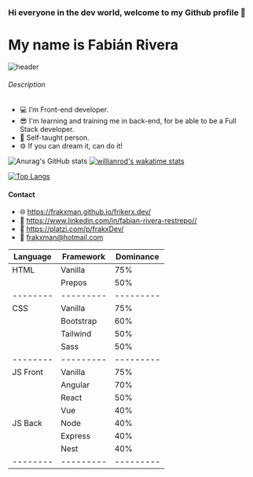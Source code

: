 ### Hi everyone in the dev world, welcome to my Github profile 👋 
# My name is **Fabián Rivera**

![header](https://user-images.githubusercontent.com/41605810/139375343-a50a85ef-4c51-40b5-94a1-ff11e9e4b43e.gif)


###### Description

- 💻 I’m Front-end developer.
- 😎 I'm learning and training me in back-end, for be able to be a Full Stack developer.
- 📗 Self-taught person. 
- ⚙ If you can dream it, can do it!

![Anurag's GitHub stats](https://github-readme-stats.vercel.app/api?username=frakxman&show_icons=true&theme=synthwave)
[![willianrod's wakatime stats](https://github-readme-stats.vercel.app/api/wakatime?username=frakxman&theme=synthwave)](https://github.com/frakxman/github-readme-stats)

[![Top Langs](https://github-readme-stats.vercel.app/api/top-langs/?username=frakxman&layout=compact&theme=synthwave)](https://github.com/frakxman/github-readme-stats)

#### Contact 

- 🌐 https://frakxman.github.io/frikerx.dev/
- 💼 https://www.linkedin.com/in/fabian-rivera-restrepo//
- 💚 https://platzi.com/p/frakxDev/
- 📧 frakxman@hotmail.com

| Language |  Framework  | Dominance |
| -------- |  ---------  | --------- |
|   HTML   |   Vanilla   |    75%    |
|          |   Prepos    |    50%    |
| -------- |  ---------  | --------- |
|   CSS    |   Vanilla   |    75%    |
|          |  Bootstrap  |    60%    |
|          |  Tailwind   |    50%    |
|          |    Sass     |    50%    |
| -------- |  ---------  | --------- |
| JS Front |   Vanilla   |    75%    |
|          |   Angular   |    70%    |
|          |    React    |    50%    |
|          |     Vue     |    40%    |
| JS Back  |    Node     |    40%    |
|          |   Express   |    40%    |
|          |    Nest     |    40%    |
| -------- |  ---------  | --------- |
